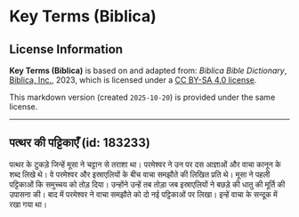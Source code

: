# Key Terms (Biblica)

## License Information

**Key Terms (Biblica)** is based on and adapted from: _Biblica Bible Dictionary_, [Biblica, Inc.](https://www.biblica.com/), 2023, which is licensed under a [CC BY-SA 4.0 license](https://creativecommons.org/licenses/by-sa/4.0/legalcode.en).

This markdown version (created `2025-10-20`) is provided under the same license.



--------------------------------

## पत्थर की पट्टिकाएँ (id: 183233)

पत्थर के टुकड़े जिन्हें मूसा ने चट्टान से तराशा था। परमेश्वर ने उन पर दस आज्ञाओं और वाचा कानून के शब्द लिखे थे। वे परमेश्वर और इस्राएलियों के बीच वाचा समझौते की लिखित प्रति थे। मूसा ने पहली पट्टिकाओं कि समुच्चय को तोड़ दिया। उन्होंने उन्हें तब तोड़ा जब इस्राएलियों ने बछड़े की धातु की मूर्ति की उपासना की। बाद में परमेश्वर ने वाचा समझौते को दो नई पट्टिकाओं पर लिखा। इन्हें वाचा के सन्दूक में रखा गया था।


